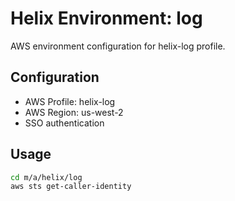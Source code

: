 # Helix Environment: log

AWS environment configuration for helix-log profile.

## Configuration

- AWS Profile: helix-log
- AWS Region: us-west-2
- SSO authentication

## Usage

```bash
cd m/a/helix/log
aws sts get-caller-identity
```

